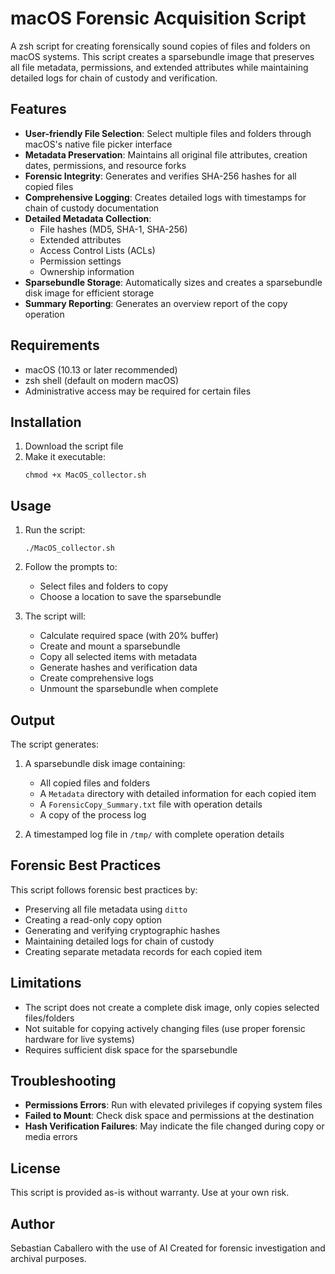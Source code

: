 # macOS Forensic Acquisition Script

A zsh script for creating forensically sound copies of files and folders on macOS systems. This script creates a sparsebundle image that preserves all file metadata, permissions, and extended attributes while maintaining detailed logs for chain of custody and verification.

## Features

- **User-friendly File Selection**: Select multiple files and folders through macOS's native file picker interface
- **Metadata Preservation**: Maintains all original file attributes, creation dates, permissions, and resource forks
- **Forensic Integrity**: Generates and verifies SHA-256 hashes for all copied files
- **Comprehensive Logging**: Creates detailed logs with timestamps for chain of custody documentation
- **Detailed Metadata Collection**:
  - File hashes (MD5, SHA-1, SHA-256)
  - Extended attributes
  - Access Control Lists (ACLs)
  - Permission settings
  - Ownership information
- **Sparsebundle Storage**: Automatically sizes and creates a sparsebundle disk image for efficient storage
- **Summary Reporting**: Generates an overview report of the copy operation

## Requirements

- macOS (10.13 or later recommended)
- zsh shell (default on modern macOS)
- Administrative access may be required for certain files

## Installation

1. Download the script file
2. Make it executable:
   ```
   chmod +x MacOS_collector.sh
   ```

## Usage

1. Run the script:
   ```
   ./MacOS_collector.sh
   ```

2. Follow the prompts to:
   - Select files and folders to copy
   - Choose a location to save the sparsebundle

3. The script will:
   - Calculate required space (with 20% buffer)
   - Create and mount a sparsebundle
   - Copy all selected items with metadata
   - Generate hashes and verification data
   - Create comprehensive logs
   - Unmount the sparsebundle when complete

## Output

The script generates:

1. A sparsebundle disk image containing:
   - All copied files and folders
   - A `Metadata` directory with detailed information for each copied item
   - A `ForensicCopy_Summary.txt` file with operation details
   - A copy of the process log

2. A timestamped log file in `/tmp/` with complete operation details

## Forensic Best Practices

This script follows forensic best practices by:
- Preserving all file metadata using `ditto`
- Creating a read-only copy option
- Generating and verifying cryptographic hashes
- Maintaining detailed logs for chain of custody
- Creating separate metadata records for each copied item

## Limitations

- The script does not create a complete disk image, only copies selected files/folders
- Not suitable for copying actively changing files (use proper forensic hardware for live systems)
- Requires sufficient disk space for the sparsebundle

## Troubleshooting

- **Permissions Errors**: Run with elevated privileges if copying system files
- **Failed to Mount**: Check disk space and permissions at the destination
- **Hash Verification Failures**: May indicate the file changed during copy or media errors

## License

This script is provided as-is without warranty. Use at your own risk.

## Author

Sebastian Caballero with the use of AI
Created for forensic investigation and archival purposes.
